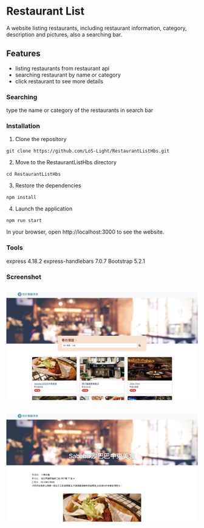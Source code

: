# Restaurant List
A website listing restaurants, including restaurant information, category, description and pictures, also a searching bar.

## Features
- listing restaurants from restaurant api
- searching restaurant by name or category
- click restaurant to see more details

### Searching
type the name or category of the restaurants in search bar

### Installation
1. Clone the repository

```
git clone https://github.com/LoS-Light/RestaurantListHbs.git
```

2. Move to the RestaurantListHbs directory

```
cd RestaurantListHbs
```

3. Restore the dependencies

```
npm install
```

4. Launch the application

```
npm run start
```

In your browser, open http://localhost:3000 to see the website.

### Tools
express 4.18.2
express-handlebars 7.0.7
Bootstrap 5.2.1

### Screenshot
## ![home](https://github.com/Patience0709/Restaurant-List/blob/main/public/img/home.png)

## ![page](https://github.com/Patience0709/Restaurant-List/blob/main/public/img/page.png)